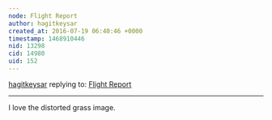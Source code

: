 ```yaml
---
node: Flight Report
author: hagitkeysar
created_at: 2016-07-19 06:40:46 +0000
timestamp: 1468910446
nid: 13298
cid: 14980
uid: 152
---
```




[hagitkeysar](../profile/hagitkeysar) replying to: [Flight Report](../notes/ranon/07-18-2016/flight-report)

----
I love the distorted grass image.